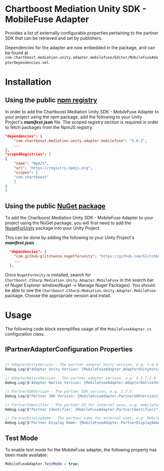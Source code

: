 # Chartboost Mediation Unity SDK - MobileFuse Adapter

Provides a list of externally configurable properties pertaining to the partner SDK that can be retrieved and set by publishers. 

Dependencies for the adapter are now embedded in the package, and can be found at `com.chartboost.mediation.unity.adapter.mobilefuse/Editor/MobileFuseAdapterDependencies.xml`.

# Installation

## Using the public [npm registry](https://www.npmjs.com/search?q=com.chartboost.mediation.unity.adapter.mobilefuse)

In order to add the Chartboost Mediation Unity SDK - MobileFuse Adapter to your project using the npm package, add the following to your Unity Project's ***manifest.json*** file. The scoped registry section is required in order to fetch packages from the NpmJS registry.

```json
"dependencies": {
    "com.chartboost.mediation.unity.adapter.mobilefuse": "5.0.3",
    ...
},
"scopedRegistries": [
{
    "name": "NpmJS",
    "url": "https://registry.npmjs.org",
    "scopes": [
    "com.chartboost"
    ]
}
]
```
## Using the public [NuGet package](https://www.nuget.org/packages/Chartboost.CSharp.Mediation.Unity.Adapter.MobileFuse)

To add the Chartboost Mediation Unity SDK - MobileFuse Adapter to your project using the NuGet package, you will first need to add the [NugetForUnity](https://github.com/GlitchEnzo/NuGetForUnity) package into your Unity Project.

This can be done by adding the following to your Unity Project's ***manifest.json***

```json
  "dependencies": {
    "com.github-glitchenzo.nugetforunity": "https://github.com/GlitchEnzo/NuGetForUnity.git?path=/src/NuGetForUnity",
    ...
  },
```

Once <code>NugetForUnity</code> is installed, search for `Chartboost.CSharp.Mediation.Unity.Adapter.MobileFuse` in the search bar of Nuget Explorer window(Nuget -> Manage Nuget Packages).
You should be able to see the `Chartboost.CSharp.Mediation.Unity.Adapter.MobileFuse` package. Choose the appropriate version and install.

# Usage
The following code block exemplifies usage of the `MobileFuseAdapter.cs` configuration class.

## IPartnerAdapterConfiguration Properties

```csharp

// AdapterUnityVersion - The partner adapter Unity version, e.g: 5.0.0
Debug.Log($"Adapter Unity Version: {MobileFuseAdapter.AdapterUnityVersion}");

// AdapterNativeVersion - The partner adapter version, e.g: 5.1.7.5.0
Debug.Log($"Adapter Native Version: {MobileFuseAdapter.AdapterNativeVersion}");

// PartnerSDKVersion - The partner SDK version, e.g: 1.7.5
Debug.Log($"Partner SDK Version: {MobileFuseAdapter.PartnerSDKVersion}");

// PartnerIdentifier - The partner ID for internal uses, e.g: mobilefuse
Debug.Log($"Partner Identifier: {MobileFuseAdapter.PartnerIdentifier}");

// PartnerDisplayName - The partner name for external uses, e.g: MobileFuse
Debug.Log($"Partner Display Name: {MobileFuseAdapter.PartnerDisplayName}");
```

## Test Mode
To enable test mode for the MobileFuse adapter, the following property has been made available:

```csharp
MobileFuseAdapter.TestMode = true;
```